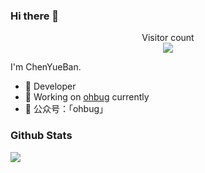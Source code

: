 ### Hi there 👋

<p align="center"> 
  Visitor count<br>
  <img src="https://profile-counter.glitch.me/chenyueban/count.svg" />
</p>

I'm ChenYueBan.

- 🍒 Developer
- 🍉 Working on [ohbug](https://github.com/ohbug-org/ohbug) currently
- 🍑 公众号：「ohbug」

### Github Stats

![](https://github-readme-stats.vercel.app/api?username=chenyueban&hide_title=true&show_icons=true&icon_color=007aff&text_color=333&bg_color=fff)

